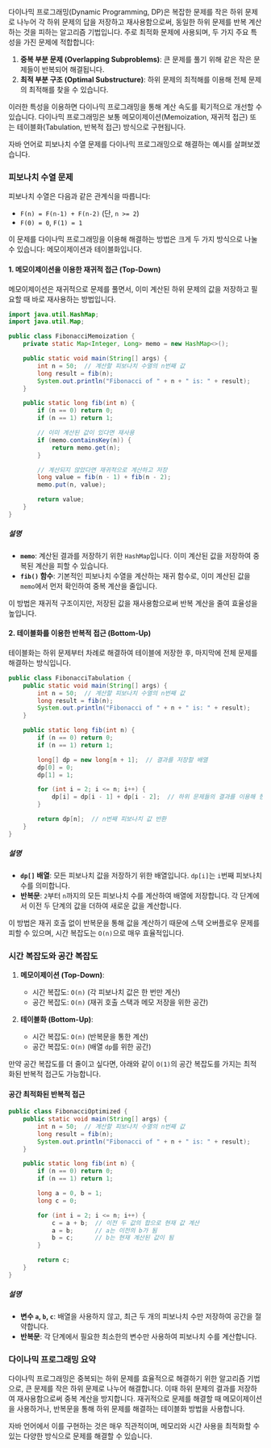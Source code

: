 다이나믹 프로그래밍(Dynamic Programming, DP)은 복잡한 문제를 작은 하위 문제로 나누어 각 하위 문제의 답을 저장하고 재사용함으로써, 동일한 하위 문제를 반복 계산하는 것을 피하는 알고리즘 기법입니다. 주로 최적화 문제에 사용되며, 두 가지 주요 특성을 가진 문제에 적합합니다:

1. **중복 부분 문제 (Overlapping Subproblems)**: 큰 문제를 풀기 위해 같은 작은 문제들이 반복되어 해결됩니다.
2. **최적 부분 구조 (Optimal Substructure)**: 하위 문제의 최적해를 이용해 전체 문제의 최적해를 찾을 수 있습니다.

이러한 특성을 이용하면 다이나믹 프로그래밍을 통해 계산 속도를 획기적으로 개선할 수 있습니다. 다이나믹 프로그래밍은 보통 메모이제이션(Memoization, 재귀적 접근) 또는 테이블화(Tabulation, 반복적 접근) 방식으로 구현됩니다.

자바 언어로 피보나치 수열 문제를 다이나믹 프로그래밍으로 해결하는 예시를 살펴보겠습니다.

### 피보나치 수열 문제
피보나치 수열은 다음과 같은 관계식을 따릅니다:
- `F(n) = F(n-1) + F(n-2)` (단, `n >= 2`)
- `F(0) = 0`, `F(1) = 1`

이 문제를 다이나믹 프로그래밍을 이용해 해결하는 방법은 크게 두 가지 방식으로 나눌 수 있습니다: 메모이제이션과 테이블화입니다.

#### 1. 메모이제이션을 이용한 재귀적 접근 (Top-Down)
메모이제이션은 재귀적으로 문제를 풀면서, 이미 계산된 하위 문제의 값을 저장하고 필요할 때 바로 재사용하는 방법입니다.

```java
import java.util.HashMap;
import java.util.Map;

public class FibonacciMemoization {
    private static Map<Integer, Long> memo = new HashMap<>();

    public static void main(String[] args) {
        int n = 50;  // 계산할 피보나치 수열의 n번째 값
        long result = fib(n);
        System.out.println("Fibonacci of " + n + " is: " + result);
    }

    public static long fib(int n) {
        if (n == 0) return 0;
        if (n == 1) return 1;

        // 이미 계산된 값이 있다면 재사용
        if (memo.containsKey(n)) {
            return memo.get(n);
        }

        // 계산되지 않았다면 재귀적으로 계산하고 저장
        long value = fib(n - 1) + fib(n - 2);
        memo.put(n, value);

        return value;
    }
}
```

##### 설명
- **`memo`**: 계산된 결과를 저장하기 위한 `HashMap`입니다. 이미 계산된 값을 저장하여 중복된 계산을 피할 수 있습니다.
- **`fib()` 함수**: 기본적인 피보나치 수열을 계산하는 재귀 함수로, 이미 계산된 값을 `memo`에서 먼저 확인하여 중복 계산을 줄입니다.

이 방법은 재귀적 구조이지만, 저장된 값을 재사용함으로써 반복 계산을 줄여 효율성을 높입니다.

#### 2. 테이블화를 이용한 반복적 접근 (Bottom-Up)
테이블화는 하위 문제부터 차례로 해결하여 테이블에 저장한 후, 마지막에 전체 문제를 해결하는 방식입니다.

```java
public class FibonacciTabulation {
    public static void main(String[] args) {
        int n = 50;  // 계산할 피보나치 수열의 n번째 값
        long result = fib(n);
        System.out.println("Fibonacci of " + n + " is: " + result);
    }

    public static long fib(int n) {
        if (n == 0) return 0;
        if (n == 1) return 1;

        long[] dp = new long[n + 1];  // 결과를 저장할 배열
        dp[0] = 0;
        dp[1] = 1;

        for (int i = 2; i <= n; i++) {
            dp[i] = dp[i - 1] + dp[i - 2];  // 하위 문제들의 결과를 이용해 현재 값 계산
        }

        return dp[n];  // n번째 피보나치 값 반환
    }
}
```

##### 설명
- **`dp[]` 배열**: 모든 피보나치 값을 저장하기 위한 배열입니다. `dp[i]`는 `i`번째 피보나치 수를 의미합니다.
- **반복문**: `2`부터 `n`까지의 모든 피보나치 수를 계산하여 배열에 저장합니다. 각 단계에서 이전 두 단계의 값을 더하여 새로운 값을 계산합니다.

이 방법은 재귀 호출 없이 반복문을 통해 값을 계산하기 때문에 스택 오버플로우 문제를 피할 수 있으며, 시간 복잡도는 `O(n)`으로 매우 효율적입니다.

### 시간 복잡도와 공간 복잡도
1. **메모이제이션 (Top-Down)**:
    - 시간 복잡도: `O(n)` (각 피보나치 값은 한 번만 계산)
    - 공간 복잡도: `O(n)` (재귀 호출 스택과 메모 저장을 위한 공간)

2. **테이블화 (Bottom-Up)**:
    - 시간 복잡도: `O(n)` (반복문을 통한 계산)
    - 공간 복잡도: `O(n)` (배열 `dp`를 위한 공간)

만약 공간 복잡도를 더 줄이고 싶다면, 아래와 같이 `O(1)`의 공간 복잡도를 가지는 최적화된 반복적 접근도 가능합니다.

#### 공간 최적화된 반복적 접근
```java
public class FibonacciOptimized {
    public static void main(String[] args) {
        int n = 50;  // 계산할 피보나치 수열의 n번째 값
        long result = fib(n);
        System.out.println("Fibonacci of " + n + " is: " + result);
    }

    public static long fib(int n) {
        if (n == 0) return 0;
        if (n == 1) return 1;

        long a = 0, b = 1;
        long c = 0;

        for (int i = 2; i <= n; i++) {
            c = a + b;  // 이전 두 값의 합으로 현재 값 계산
            a = b;      // a는 이전의 b가 됨
            b = c;      // b는 현재 계산된 값이 됨
        }

        return c;
    }
}
```

##### 설명
- **변수 `a`, `b`, `c`**: 배열을 사용하지 않고, 최근 두 개의 피보나치 수만 저장하여 공간을 절약합니다.
- **반복문**: 각 단계에서 필요한 최소한의 변수만 사용하여 피보나치 수를 계산합니다.

### 다이나믹 프로그래밍 요약
다이나믹 프로그래밍은 중복되는 하위 문제를 효율적으로 해결하기 위한 알고리즘 기법으로, 큰 문제를 작은 하위 문제로 나누어 해결합니다. 이때 하위 문제의 결과를 저장하여 재사용함으로써 중복 계산을 방지합니다. 재귀적으로 문제를 해결할 때 메모이제이션을 사용하거나, 반복문을 통해 하위 문제를 해결하는 테이블화 방법을 사용합니다.

자바 언어에서 이를 구현하는 것은 매우 직관적이며, 메모리와 시간 사용을 최적화할 수 있는 다양한 방식으로 문제를 해결할 수 있습니다.